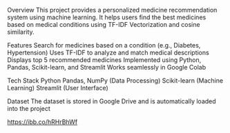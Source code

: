Overview
This project provides a personalized medicine recommendation system using machine learning. It helps users find the best medicines based on medical conditions using TF-IDF Vectorization and cosine similarity.

Features
Search for medicines based on a condition (e.g., Diabetes, Hypertension)
Uses TF-IDF to analyze and match medical descriptions
Displays top 5 recommended medicines
Implemented using Python, Pandas, Scikit-learn, and Streamlit
Works seamlessly in Google Colab

Tech Stack
Python
Pandas, NumPy (Data Processing)
Scikit-learn (Machine Learning)
Streamlit (User Interface)

Dataset
The dataset is stored in Google Drive and is automatically loaded into the project

https://ibb.co/hRHrBhWf
